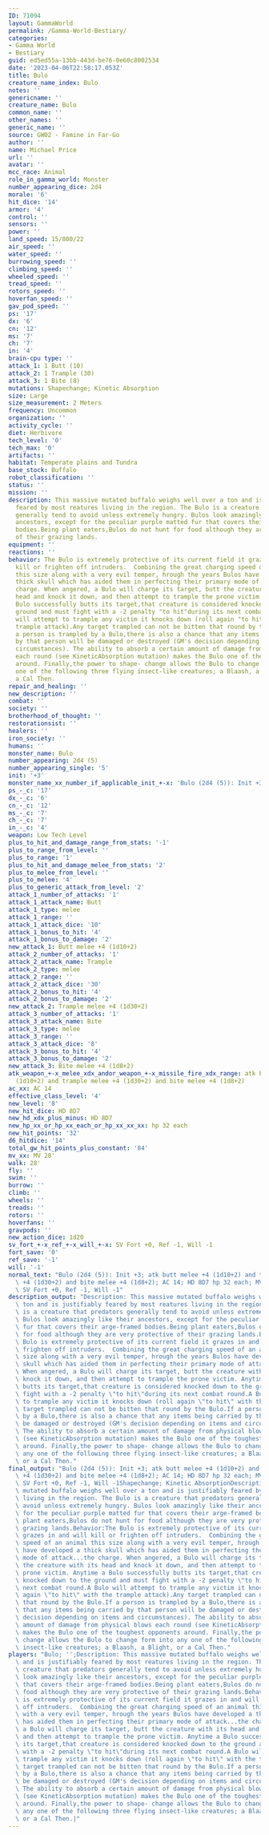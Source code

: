 ```yaml
---
ID: 71094
layout: GammaWorld
permalink: /Gamma-World-Bestiary/
categories:
- Gamma World
- Bestiary
guid: ed5ed55a-13bb-443d-be76-0e60c8002534
date: '2023-04-06T22:58:17.053Z'
title: Bulo
creature_name_index: Bulo
notes: ''
genericname: ''
creature_name: Bulo
common_name: ''
other_names: ''
generic_name: ''
source: GW02 - Famine in Far-Go
author: ''
name: Michael Price
url: ''
avatar: ''
mcc_race: Animal
role_in_gamma_world: Monster
number_appearing_dice: 2d4
morale: '6'
hit_dice: '14'
armor: '4'
control: ''
sensors: ''
power: ''
land_speed: 15/800/22
air_speed: ''
water_speed: ''
burrowing_speed: ''
climbing_speed: ''
wheeled_speed: ''
tread_speed: ''
rotors_speed: ''
hoverfan_speed: ''
gav_pod_speed: ''
ps: '17'
dx: '6'
cn: '12'
ms: '7'
ch: '7'
in: '4'
brain-cpu type: ''
attack_1: 1 Butt (10)
attack_2: 1 Trample (30)
attack_3: 1 Bite (8)
mutations: Shapechange; Kinetic Absorption
size: Large
size_measurement: 2 Meters
frequency: Uncommon
organization: ''
activity_cycle: ''
diet: Herbivore
tech_level: '0'
tech_max: '0'
artifacts: ''
habitat: Temperate plains and Tundra
base_stock: Buffalo
robot_classification: ''
status: ''
mission: ''
description: This massive mutated buffalo weighs well over a ton and is justifiably
  feared by most reatures living in the region. The Bulo is a creature that predators
  generally tend to avoid unless extremely hungry. Bulos look amazingly like their
  ancestors, except for the peculiar purple matted fur that covers their arge-framed
  bodies.Being plant eaters,Bulos do not hunt for food although they are very protective
  of their grazing lands.
equipment: ''
reactions: ''
behavior: The Bulo is extremely protective of its current field it grazes in and will
  kill or frighten off intruders.  Combining the great charging speed of an animal
  this size along with a very evil temper, hrough the years Bulos have developed a
  thick skull which has aided them in perfecting their primary mode of attack...the
  charge. When angered, a Bulo will charge its target, butt the creature with its
  head and knock it down, and then attempt to trample the prone victim. Anytime a
  Bulo successfully butts its target,that creature is considered knocked down to the
  ground and must fight with a -2 penalty "to hit"during its next combat round.A Bulo
  will attempt to trample any victim it knocks down (roll again "to hit" with the
  trample attack).Any target trampled can not be bitten that round by the Bulo.If
  a person is trampled by a Bulo,there is also a chance that any items being carried
  by that person will be damaged or destroyed (GM's decision depending on items and
  circumstances). The ability to absorb a certain amount of damage from physical blows
  each round (see KineticAbsorption mutation) makes the Bulo one of the toughest opponents
  around. Finally,the power to shape- change allows the Bulo to change form into any
  one of the following three flying insect-like creatures; a Blaash, a Blight, or
  a Cal Then.
repair_and_healing: ''
new_description: ''
combat: ''
society: ''
brotherhood_of_thought: ''
restorationsist: ''
healers: ''
iron_society: ''
humans: ''
monster_name: Bulo
number_appearing: 2d4 (5)
number_appearing_single: '5'
init: '+3'
monster_name_xx_number_if_applicable_init_+-x: 'Bulo (2d4 (5)): Init +3'
ps_-_c: '17'
dx_-_c: '6'
cn_-_c: '12'
ms_-_c: '7'
ch_-_c: '7'
in_-_c: '4'
weapon: Low Tech Level
plus_to_hit_and_damage_range_from_stats: '-1'
plus_to_range_from_level: ''
plus_to_range: '1'
plus_to_hit_and_damage_melee_from_stats: '2'
plus_to_melee_from_level: ''
plus_to_melee: '4'
plus_to_generic_attack_from_level: '2'
attack_1_number_of_attacks: '1'
attack_1_attack_name: Butt
attack_1_type: melee
attack_1_range: ''
attack_1_attack_dice: '10'
attack_1_bonus_to_hit: '4'
attack_1_bonus_to_damage: '2'
new_attack_1: Butt melee +4 (1d10+2)
attack_2_number_of_attacks: '1'
attack_2_attack_name: Trample
attack_2_type: melee
attack_2_range: ''
attack_2_attack_dice: '30'
attack_2_bonus_to_hit: '4'
attack_2_bonus_to_damage: '2'
new_attack_2: Trample melee +4 (1d30+2)
attack_3_number_of_attacks: '1'
attack_3_attack_name: Bite
attack_3_type: melee
attack_3_range: ''
attack_3_attack_dice: '8'
attack_3_bonus_to_hit: '4'
attack_3_bonus_to_damage: '2'
new_attack_3: Bite melee +4 (1d8+2)
atk_weapon_+-x_melee_xdx_andor_weapon_+-x_missile_fire_xdx_range: atk butt melee +4
  (1d10+2) and trample melee +4 (1d30+2) and bite melee +4 (1d8+2)
ac_xx: AC 14
effective_class_level: '4'
new_level: '8'
new_hit_dice: HD 8D7
new_hd_xdx_plus_minus: HD 8D7
new_hp_xx_or_hp_xx_each_or_hp_xx_xx_xx: hp 32 each
new_hit_points: '32'
d6_hitdice: '14'
total_gw_hit_points_plus_constant: '84'
mv_xx: MV 28'
walk: 28'
fly: ''
swim: ''
burrow: ''
climb: ''
wheels: ''
treads: ''
rotors: ''
hoverfans: ''
gravpods: ''
new_action_dice: 1d20
sv_fort_+-x_ref_+-x_will_+-x: SV Fort +0, Ref -1, Will -1
fort_save: '0'
ref_save: '-1'
will: '-1'
normal_text: "Bulo (2d4 (5)): Init +3; atk butt melee +4 (1d10+2) and trample melee\
  \ +4 (1d30+2) and bite melee +4 (1d8+2); AC 14; HD 8D7 hp 32 each; MV 28' ; 1d20;\
  \ SV Fort +0, Ref -1, Will -1"
description_output: "Description: This massive mutated buffalo weighs well over a\
  \ ton and is justifiably feared by most reatures living in the region. The Bulo\
  \ is a creature that predators generally tend to avoid unless extremely hungry.\
  \ Bulos look amazingly like their ancestors, except for the peculiar purple matted\
  \ fur that covers their arge-framed bodies.Being plant eaters,Bulos do not hunt\
  \ for food although they are very protective of their grazing lands.Behavior:The\
  \ Bulo is extremely protective of its current field it grazes in and will kill or\
  \ frighten off intruders.  Combining the great charging speed of an animal this\
  \ size along with a very evil temper, hrough the years Bulos have developed a thick\
  \ skull which has aided them in perfecting their primary mode of attack...the charge.\
  \ When angered, a Bulo will charge its target, butt the creature with its head and\
  \ knock it down, and then attempt to trample the prone victim. Anytime a Bulo successfully\
  \ butts its target,that creature is considered knocked down to the ground and must\
  \ fight with a -2 penalty \"to hit\"during its next combat round.A Bulo will attempt\
  \ to trample any victim it knocks down (roll again \"to hit\" with the trample attack).Any\
  \ target trampled can not be bitten that round by the Bulo.If a person is trampled\
  \ by a Bulo,there is also a chance that any items being carried by that person will\
  \ be damaged or destroyed (GM's decision depending on items and circumstances).\
  \ The ability to absorb a certain amount of damage from physical blows each round\
  \ (see KineticAbsorption mutation) makes the Bulo one of the toughest opponents\
  \ around. Finally,the power to shape- change allows the Bulo to change form into\
  \ any one of the following three flying insect-like creatures; a Blaash, a Blight,\
  \ or a Cal Then."
final_output: "Bulo (2d4 (5)): Init +3; atk butt melee +4 (1d10+2) and trample melee\
  \ +4 (1d30+2) and bite melee +4 (1d8+2); AC 14; HD 8D7 hp 32 each; MV 28' ; 1d20;\
  \ SV Fort +0, Ref -1, Will -1Shapechange; Kinetic AbsorptionDescription: This massive\
  \ mutated buffalo weighs well over a ton and is justifiably feared by most reatures\
  \ living in the region. The Bulo is a creature that predators generally tend to\
  \ avoid unless extremely hungry. Bulos look amazingly like their ancestors, except\
  \ for the peculiar purple matted fur that covers their arge-framed bodies.Being\
  \ plant eaters,Bulos do not hunt for food although they are very protective of their\
  \ grazing lands.Behavior:The Bulo is extremely protective of its current field it\
  \ grazes in and will kill or frighten off intruders.  Combining the great charging\
  \ speed of an animal this size along with a very evil temper, hrough the years Bulos\
  \ have developed a thick skull which has aided them in perfecting their primary\
  \ mode of attack...the charge. When angered, a Bulo will charge its target, butt\
  \ the creature with its head and knock it down, and then attempt to trample the\
  \ prone victim. Anytime a Bulo successfully butts its target,that creature is considered\
  \ knocked down to the ground and must fight with a -2 penalty \"to hit\"during its\
  \ next combat round.A Bulo will attempt to trample any victim it knocks down (roll\
  \ again \"to hit\" with the trample attack).Any target trampled can not be bitten\
  \ that round by the Bulo.If a person is trampled by a Bulo,there is also a chance\
  \ that any items being carried by that person will be damaged or destroyed (GM's\
  \ decision depending on items and circumstances). The ability to absorb a certain\
  \ amount of damage from physical blows each round (see KineticAbsorption mutation)\
  \ makes the Bulo one of the toughest opponents around. Finally,the power to shape-\
  \ change allows the Bulo to change form into any one of the following three flying\
  \ insect-like creatures; a Blaash, a Blight, or a Cal Then."
players: "Bulo; '';Description: This massive mutated buffalo weighs well over a ton\
  \ and is justifiably feared by most reatures living in the region. The Bulo is a\
  \ creature that predators generally tend to avoid unless extremely hungry. Bulos\
  \ look amazingly like their ancestors, except for the peculiar purple matted fur\
  \ that covers their arge-framed bodies.Being plant eaters,Bulos do not hunt for\
  \ food although they are very protective of their grazing lands.Behavior:The Bulo\
  \ is extremely protective of its current field it grazes in and will kill or frighten\
  \ off intruders.  Combining the great charging speed of an animal this size along\
  \ with a very evil temper, hrough the years Bulos have developed a thick skull which\
  \ has aided them in perfecting their primary mode of attack...the charge. When angered,\
  \ a Bulo will charge its target, butt the creature with its head and knock it down,\
  \ and then attempt to trample the prone victim. Anytime a Bulo successfully butts\
  \ its target,that creature is considered knocked down to the ground and must fight\
  \ with a -2 penalty \"to hit\"during its next combat round.A Bulo will attempt to\
  \ trample any victim it knocks down (roll again \"to hit\" with the trample attack).Any\
  \ target trampled can not be bitten that round by the Bulo.If a person is trampled\
  \ by a Bulo,there is also a chance that any items being carried by that person will\
  \ be damaged or destroyed (GM's decision depending on items and circumstances).\
  \ The ability to absorb a certain amount of damage from physical blows each round\
  \ (see KineticAbsorption mutation) makes the Bulo one of the toughest opponents\
  \ around. Finally,the power to shape- change allows the Bulo to change form into\
  \ any one of the following three flying insect-like creatures; a Blaash, a Blight,\
  \ or a Cal Then.|"
---
```

</br>